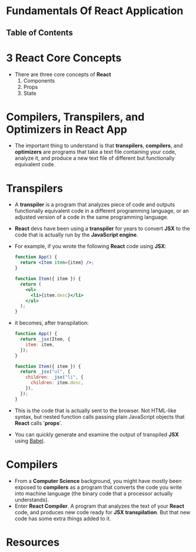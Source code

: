 # Fundamentals Of React Application

## Table of Contents

# 3 React Core Concepts

- There are three core concepts of **React**
  1. Components
  2. Props
  3. State

# Compilers, Transpilers, and Optimizers in React App

- The important thing to understand is that **transpilers**, **compilers**, and **optimizers** are programs that take a text file containing your code, analyze it, and produce a new text file of different but functionally equivalent code.

# Transpilers

- A **transpiler** is a program that analyzes piece of code and outputs functionally equivalent code in a different programming language, or an adjusted version of a code in the same programming language.
- **React** devs have been using a **transpiler** for years to convert **JSX** to the code that is actually run by the **JavaScript engine**.
- For example, if you wrote the following **React** code using **JSX**:

  ```jsx
  function App() {
    return <Item item={item} />;
  }

  function Item({ item }) {
    return (
      <ul>
        <li>{item.desc}</li>
      </ul>
    );
  }
  ```

- it becomes, after transpilation:

  ```jsx
  function App() {
    return _jsx(Item, {
      item: item,
    });
  }

  function Item({ item }) {
    return _jsx("ul", {
      children: _jsx("li", {
        children: item.desc,
      }),
    });
  }
  ```

- This is the code that is actually sent to the browser. Not HTML-like syntax, but nested function calls passing plain JavaScript objects that **React** calls '**props**'.
- You can quickly generate and examine the output of transpiled **JSX** using [Babel](https://babeljs.io/repl).

# Compilers

- From a **Computer Science** background, you might have mostly been exposed to **compilers** as a program that converts the code you write into machine language (the binary code that a processor actually understands).
- Enter **React Compiler**. A program that analyzes the text of your **React** code, and produces new code ready for **JSX transpilation**. But that new code has some extra things added to it.

# Resources
